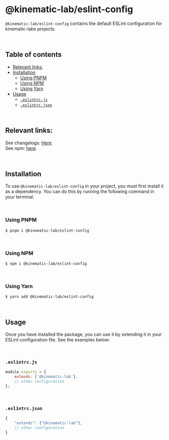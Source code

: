 # @kinematic-lab/eslint-config <!-- omit in toc -->

`@kinematic-lab/eslint-config` contains the default ESLint configuration for kinematic-labs projects.

<br />

## Table of contents <!-- omit in toc -->

-   [Relevant links:](#relevant-links)
-   [Installation](#installation)
    -   [Using PNPM](#using-pnpm)
    -   [Using NPM](#using-npm)
    -   [Using Yarn](#using-yarn)
-   [Usage](#usage)
    -   [`.eslintrc.js`](#eslintrcjs)
    -   [`.eslintrc.json`](#eslintrcjson)

<br />

## Relevant links:

See changelogs: [Here](https://github.com/kinematic-lab/core/blob/main/packages/eslint-config/CHANGELOG.md).<br />
See npm: [here](https://www.npmjs.com/package/@kinematic-lab/eslint-config).

<br />

## Installation

To use `@kinematic-lab/eslint-config` in your project, you must first install it as a dependency. You can do this by running the following command in your terminal:

<br />

### Using PNPM

```shell
$ pnpm i @kinematic-lab/eslint-config
```

<br />

### Using NPM

```shell
$ npm i @kinematic-lab/eslint-config
```

<br />

### Using Yarn

```shell
$ yarn add @kinematic-lab/eslint-config
```

<br />

## Usage

Once you have installed the package, you can use it by extending it in your ESLint configuration file. See the examples below:

<br />

### `.eslintrc.js`

```javascript
module.exports = {
	extends: ['@kinematic-lab'],
	// other configuration
};
```

<br />

### `.eslintrc.json`

```javascript
{
	"extends": ["@kinematic-lab"],
	// other configuration
}
```
